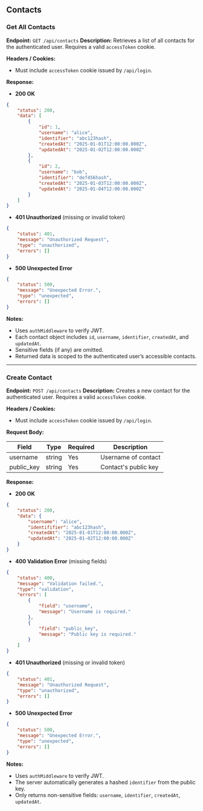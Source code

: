 ## Contacts

### Get All Contacts

**Endpoint:** `GET /api/contacts`
**Description:** Retrieves a list of all contacts for the authenticated user. Requires a valid `accessToken` cookie.

**Headers / Cookies:**

- Must include `accessToken` cookie issued by `/api/login`.

**Response:**

- **200 OK**

```json
{
	"status": 200,
	"data": [
		{
			"id": 1,
			"username": "alice",
			"identifier": "abc123hash",
			"createdAt": "2025-01-01T12:00:00.000Z",
			"updatedAt": "2025-01-02T12:00:00.000Z"
		},
		{
			"id": 2,
			"username": "bob",
			"identifier": "def456hash",
			"createdAt": "2025-01-03T12:00:00.000Z",
			"updatedAt": "2025-01-04T12:00:00.000Z"
		}
	]
}
```

- **401 Unauthorized** (missing or invalid token)

```json
{
	"status": 401,
	"message": "Unauthorized Request",
	"type": "unauthorized",
	"errors": []
}
```

- **500 Unexpected Error**

```json
{
	"status": 500,
	"message": "Unexpected Error.",
	"type": "unexpected",
	"errors": []
}
```

**Notes:**

- Uses `authMiddleware` to verify JWT.
- Each contact object includes `id`, `username`, `identifier`, `createdAt`, and `updatedAt`.
- Sensitive fields (if any) are omitted.
- Returned data is scoped to the authenticated user’s accessible contacts.

---

### Create Contact

**Endpoint:** `POST /api/contacts`
**Description:** Creates a new contact for the authenticated user. Requires a valid `accessToken` cookie.

**Headers / Cookies:**

- Must include `accessToken` cookie issued by `/api/login`.

**Request Body:**

| Field      | Type   | Required | Description          |
| ---------- | ------ | -------- | -------------------- |
| username   | string | Yes      | Username of contact  |
| public_key | string | Yes      | Contact's public key |

**Response:**

- **200 OK**

```json
{
	"status": 200,
	"data": {
		"username": "alice",
		"identififier": "abc123hash",
		"createdAt": "2025-01-01T12:00:00.000Z",
		"updatedAt": "2025-01-02T12:00:00.000Z"
	}
}
```

- **400 Validation Error** (missing fields)

```json
{
	"status": 400,
	"message": "Validation failed.",
	"type": "validation",
	"errors": [
		{
			"field": "username",
			"message": "Username is required."
		},
		{
			"field": "public_key",
			"message": "Public key is required."
		}
	]
}
```

- **401 Unauthorized** (missing or invalid token)

```json
{
	"status": 401,
	"message": "Unauthorized Request",
	"type": "unauthorized",
	"errors": []
}
```

- **500 Unexpected Error**

```json
{
	"status": 500,
	"message": "Unexpected Error.",
	"type": "unexpected",
	"errors": []
}
```

**Notes:**

- Uses `authMiddleware` to verify JWT.
- The server automatically generates a hashed `identifier` from the public key.
- Only returns non-sensitive fields: `username`, `identifier`, `createdAt`, `updatedAt`.
